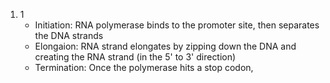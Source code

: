 1. 1
	- Initiation: RNA polymerase binds to the promoter site, then separates the DNA strands
	- Elongaion: RNA strand elongates by zipping down the DNA and creating the RNA strand (in the 5' to 3' direction)
	- Termination: Once the polymerase hits a stop codon, 